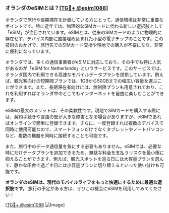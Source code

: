 ### オランダのeSIMとは？[[TG💪+ @esim1088](https://t.me/s/esim1088)]

オランダで旅行や長期滞在を計画している方にとって、通信環境は非常に重要なポイントです。特に近年では、物理的なSIMカードに代わる新しい選択肢として「eSIM」が注目されています。eSIMとは、従来のSIMカードのように物理的に存在せず、デバイス内部に直接埋め込まれた小型の電子チップのことです。この技術のおかげで、旅行先でのSIMカード交換や現地での購入が不要になり、非常に便利になっています。

オランダでは、多くの通信事業者がeSIMに対応しており、その中でも特に人気があるのが「eSIM for Netherlands」というサービスです。このサービスでは、オランダ国内で利用できる高速なモバイルデータプランを提供しています。例えば、観光客向けの短期間プランでは、1GBから50GBまでの幅広い容量を選ぶことができます。また、長期滞在者向けには、無制限プランも用意されており、これを利用すればオランダ中のどこでもインターネットを自由に楽しむことができます。

eSIMの最大のメリットは、その柔軟性です。現地でSIMカードを購入する際には、契約手続きや言語の壁が大きな障害となる場合がありますが、eSIMであればオンラインで簡単に登録できます。さらに、一度登録すれば複数のデバイスで同時に使用可能なので、スマートフォンだけでなくタブレットやノートパソコンなど、複数の機器を同時に接続することも可能です。

また、旅行中のデータ通信量を気にする必要もありません。eSIMでは、必要な時にだけデータプランを追加できるため、無駄な料金を支払うリスクを最小限に抑えることができます。例えば、観光スポットを巡る日には大容量プランを選んで、静かな田舎で過ごす日には小容量プランに切り替えるといった使い分けも可能です。

**オランダのeSIMは、現代のモバイルライフをもっと快適にするために最適な選択肢です。** 旅行の予定がある方は、ぜひこの機会にeSIMを利用してみてください！

[[TG💪+ @esim1088](https://t.me/s/esim1088) ![Image](https://i.postimg.cc/Y0z9fWf4/image.png)]
